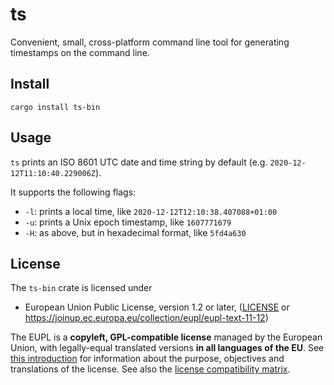 # ts

Convenient, small, cross-platform command line tool for generating timestamps on the command line.

## Install

```
cargo install ts-bin
```

## Usage

`ts` prints an ISO 8601 UTC date and time string by default (e.g. `2020-12-12T11:10:40.229006Z`).

It supports the following flags:

- `-l`: prints a local time, like `2020-12-12T12:10:38.407088+01:00`
- `-u`: prints a Unix epoch timestamp, like `1607771679`
- `-H`: as above, but in hexadecimal format, like `5fd4a630`

## License

The `ts-bin` crate is licensed under

* European Union Public License, version 1.2 or later, ([LICENSE](LICENSE) or https://joinup.ec.europa.eu/collection/eupl/eupl-text-11-12)

The EUPL is a **copyleft, GPL-compatible license** managed by the European Union, with legally-equal translated versions **in all languages of the EU**. See [this introduction](https://joinup.ec.europa.eu/collection/eupl/introduction-eupl-licence) for information about the purpose, objectives and translations of the license. See also the [license compatibility matrix](https://joinup.ec.europa.eu/collection/eupl/matrix-eupl-compatible-open-source-licences).